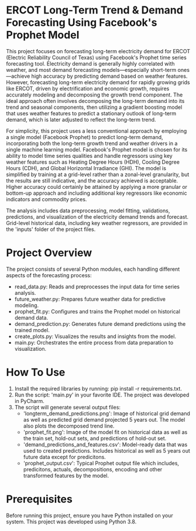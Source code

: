 # ERCOT Long-Term Trend & Demand Forecasting Using Facebook's Prophet Model

This project focuses on forecasting long-term electricity demand for ERCOT (Electric Reliability Council of Texas) using Facebook's Prophet time series forecasting tool. Electricity demand is generally highly correlated with weather, and most demand forecasting models—especially short-term ones—achieve high accuracy by predicting demand based on weather features. However, forecasting long-term electricity demand for rapidly growing grids like ERCOT, driven by electrification and economic growth, requires accurately modeling and decomposing the growth trend component. The ideal approach often involves decomposing the long-term demand into its trend and seasonal components, then utilizing a gradient boosting model that uses weather features to predict a stationary outlook of long-term demand, which is later adjusted to reflect the long-term trend.

For simplicity, this project uses a less conventional approach by employing a single model (Facebook Prophet) to predict long-term demand, incorporating both the long-term growth trend and weather drivers in a single machine learning model. Facebook's Prophet model is chosen for its ability to model time series qualities and handle regressors using key weather features such as Heating Degree Hours (HDH), Cooling Degree Hours (CDH), and Global Horizontal Irradiance (GHI). The model is simplified by training at a grid-level rather than a zonal-level granularity, but the results are still indicative, and the accuracy achieved is acceptable. Higher accuracy could certainly be attained by applying a more granular or bottom-up approach and including additional key regressors like economic indicators and commodity prices.

The analysis includes data preprocessing, model fitting, validations, predictions, and visualization of the electricity demand trends and forecast. Grid-level historical data, including key weather regressors, are provided in the 'inputs' folder of the project files.


# Project Overview

The project consists of several Python modules, each handling different aspects of the forecasting process:

 - read_data.py: Reads and preprocesses the input data for time series analysis.
 - future_weather.py: Prepares future weather data for predictive modeling.
 - prophet_fit.py: Configures and trains the Prophet model on historical demand data.
 - demand_prediction.py: Generates future demand predictions using the trained model.
 - create_plots.py: Visualizes the results and insights from the model.
 - main.py: Orchestrates the entire process from data preparation to visualization.


# How To Use

1) Install the required libraries by running: pip install -r requirements.txt.
2) Run the script: 'main.py' in your favorite IDE. The project was developed in PyCharm. 
3) The script will generate several output files:
	- 'longterm_demand_predictions.png': Image of historical grid demand as well as predicted grid demand projected 5 years out. The model also plots the decomposed trend line. 
	- 'prophet_fit.png': Image of the model fit on historical data as well as the train set, hold-out sets, and predictions of hold-out set. 
	- 'demand_predictions_and_features.csv': Model-ready data that was used to created predictions. Includes historical as well as 5 years out future data except for predicitons. 
	- 'prophet_output.csv': Typical Prophet output file which includes, predicitons, actuals, decompositions, encoding and other transformed features by the model. 


# Prerequisites

Before running this project, ensure you have Python installed on your system. This project was developed using Python 3.8.
